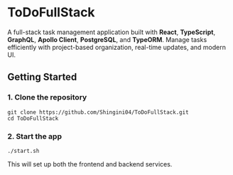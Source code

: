 # ToDoFullStack

A full-stack task management application built with **React**, **TypeScript**, **GraphQL**, **Apollo Client**, **PostgreSQL**, and **TypeORM**. Manage tasks efficiently with project-based organization, real-time updates, and modern UI.

## Getting Started

### 1. Clone the repository

```
git clone https://github.com/Shingini04/ToDoFullStack.git
cd ToDoFullStack
```

### 2. Start the app

```
./start.sh
```

This will set up both the frontend and backend services.


